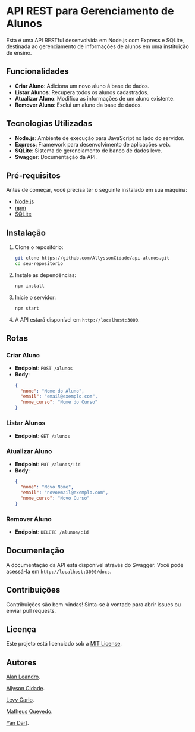 # API REST para Gerenciamento de Alunos

Esta é uma API RESTful desenvolvida em Node.js com Express e SQLite, destinada ao gerenciamento de informações de alunos em uma instituição de ensino.

## Funcionalidades

- **Criar Aluno**: Adiciona um novo aluno à base de dados.
- **Listar Alunos**: Recupera todos os alunos cadastrados.
- **Atualizar Aluno**: Modifica as informações de um aluno existente.
- **Remover Aluno**: Exclui um aluno da base de dados.

## Tecnologias Utilizadas

- **Node.js**: Ambiente de execução para JavaScript no lado do servidor.
- **Express**: Framework para desenvolvimento de aplicações web.
- **SQLite**: Sistema de gerenciamento de banco de dados leve.
- **Swagger**: Documentação da API.

## Pré-requisitos

Antes de começar, você precisa ter o seguinte instalado em sua máquina:

- [Node.js](https://nodejs.org/)
- [npm](https://www.npmjs.com/)
- [SQLite](https://www.sqlite.org/)

## Instalação

1. Clone o repositório:
   ```bash
   git clone https://github.com/AllyssonCidade/api-alunos.git
   cd seu-repositorio
   
2. Instale as dependências:
   ```bash
   npm install
   ```

3. Inicie o servidor:
   ```bash
   npm start
   ```

4. A API estará disponível em `http://localhost:3000`.

## Rotas

### Criar Aluno

- **Endpoint**: `POST /alunos`
- **Body**:
  ```json
  {
    "nome": "Nome do Aluno",
    "email": "email@exemplo.com",
    "nome_curso": "Nome do Curso"
  }
  ```

### Listar Alunos

- **Endpoint**: `GET /alunos`

### Atualizar Aluno

- **Endpoint**: `PUT /alunos/:id`
- **Body**:
  ```json
  {
    "nome": "Novo Nome",
    "email": "novoemail@exemplo.com",
    "nome_curso": "Novo Curso"
  }
  ```

### Remover Aluno

- **Endpoint**: `DELETE /alunos/:id`

## Documentação

A documentação da API está disponível através do Swagger. Você pode acessá-la em `http://localhost:3000/docs`.

## Contribuições

Contribuições são bem-vindas! Sinta-se à vontade para abrir issues ou enviar pull requests.

## Licença

Este projeto está licenciado sob a [MIT License](LICENSE).

## Autores
  [Alan Leandro](https://github.com/alanleandro23).
  
  [Allyson Cidade](https://github.com/AllyssonCidade).
  
  [Levy Carlo](https://github.com/levyycarlo).
  
  [Matheus Quevedo](https://github.com/matheusquevedodev).
  
  [Yan Dart](https://github.com/YLeall).



